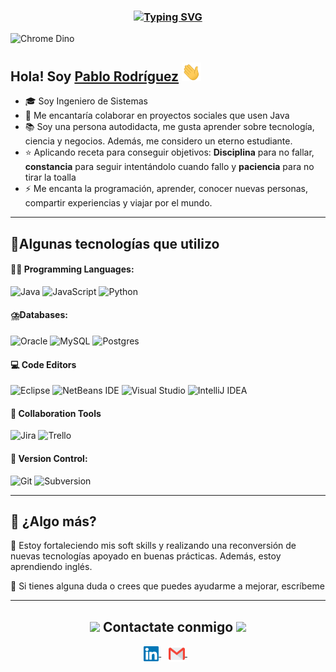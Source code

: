 <h3 align="center">

  [![Typing SVG](https://readme-typing-svg.demolab.com?font=Courgette&size=35&pause=1000&color=8671F785&background=FFFFFF7E&vCenter=true&width=590&lines=%3E+Bienvenid%40+a+mi+perfil+GitHub;%3E+Si%C3%A9ntete+libre+de+explorar+alrededor;%3E+Fiel+creyente+del+lifelong+learning)](https://git.io/typing-svg)
  
</h3>

![Chrome Dino](https://mir-s3-cdn-cf.behance.net/project_modules/max_1200/4ff07986208593.5d9a654e92f36.gif)

<h2 align="left">
  Hola! Soy <a href="https://www.linkedin.com/in/prodriguezm" target="_blank" rel="noopener noreferrer">Pablo Rodríguez</a> 
  <img src="https://raw.githubusercontent.com/ABSphreak/ABSphreak/master/gifs/Hi.gif" height="30" />
</h2>


- 🎓 Soy Ingeniero de Sistemas
- 👯 Me encantaría colaborar en proyectos sociales que usen Java
- 📚 Soy una persona autodidacta, me gusta aprender sobre tecnología, ciencia y negocios. Además, me considero un eterno estudiante.
- ⭐ Aplicando receta para conseguir objetivos: **Disciplina** para no fallar, **constancia** para seguir intentándolo cuando fallo y **paciencia** para no tirar la toalla
- ⚡ Me encanta la programación, aprender, conocer nuevas personas, compartir experiencias y viajar por el mundo.
<!-- - 💻 I’m currently working at [Empresa](URL) 
- ⭐ Goal for 2024: Learn more technologies and become a freelancer. <img src="https://media.giphy.com/media/WUlplcMpOCEmTGBtBW/giphy.gif" width="30"> 
- 🌏 Considero que soy muy optimista, decidida y analítica. Me encantan los retos ✨ -->


<!-- Thanks https://github.com/inttter/md-badges -->
---
## 🎯Algunas tecnologías que utilizo

#### 🧑‍💻 Programming Languages:

![Java](https://img.shields.io/badge/Java-%23ED8B00.svg?logo=openjdk&logoColor=white)
![JavaScript](https://img.shields.io/badge/JavaScript-F7DF1E?logo=javascript&logoColor=000)
![Python](https://img.shields.io/badge/Python-3776AB?logo=python&logoColor=fff)

#### ⛈️Databases:
![Oracle](https://custom-icon-badges.demolab.com/badge/Oracle-F80000?logo=oracle&logoColor=fff) 
![MySQL](https://img.shields.io/badge/MySQL-4479A1?logo=mysql&logoColor=fff) 
![Postgres](https://img.shields.io/badge/Postgres-%23316192.svg?logo=postgresql&logoColor=white)

#### 💻 Code Editors
![Eclipse](https://img.shields.io/badge/Eclipse-FE7A16.svg?logo=Eclipse&logoColor=white)
![NetBeans IDE](https://img.shields.io/badge/NetBeans%20IDE-1B6AC6.svg?logo=apache-netbeans-ide&logoColor=white)
![Visual Studio](https://custom-icon-badges.demolab.com/badge/Visual%20Studio-5C2D91.svg?&logo=visual-studio&logoColor=white)
![IntelliJ IDEA](https://img.shields.io/badge/IntelliJIDEA-000000.svg?logo=intellij-idea&logoColor=white)

#### 🤝 Collaboration Tools
![Jira](https://img.shields.io/badge/Jira-0052CC?logo=jira&logoColor=fff)
![Trello](https://img.shields.io/badge/Trello-0052CC?logo=trello&logoColor=fff)

#### 🔖 Version Control:
![Git](https://img.shields.io/badge/Git-F05032?logo=git&logoColor=fff)
![Subversion](https://img.shields.io/badge/Subversion-809CC9?logo=subversion&logoColor=fff)

---
## 🤔 ¿Algo más?
🌱 Estoy fortaleciendo mis soft skills y realizando una reconversión de nuevas tecnologías apoyado en buenas prácticas. Además, estoy aprendiendo inglés.
 
💬 Si tienes alguna duda o crees que puedes ayudarme a mejorar, escríbeme

---

<div align="center">
  
  ## <img src="https://emojis.slackmojis.com/emojis/images/1531849430/4246/blob-sunglasses.gif?1531849430" width="30"/> Contactate conmigo <img src='https://raw.githubusercontent.com/ShahriarShafin/ShahriarShafin/main/Assets/handshake.gif' width="80px">
  <a href="https://www.linkedin.com/in/prodriguezm/" target="_blank">
    <img align="center" alt="Linkedin" width="24px" src="https://github.com/SatYu26/SatYu26/blob/master/Assets/Linkedin.svg" />
  </a> &nbsp;&nbsp;
  <a href="mailto:prodriguez769@gmail.com" target="_blank">
    <img align="center" alt="Gmail" width="26px" src="https://github.com/SatYu26/SatYu26/blob/master/Assets/Gmail.svg" />
  </a> &nbsp;&nbsp;
  
</div>
